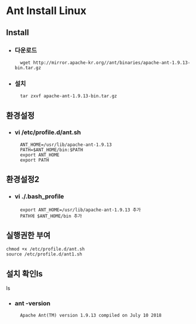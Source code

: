 # Ant Install Linux

## Install

- ### 다운로드
        wget http://mirror.apache-kr.org//ant/binaries/apache-ant-1.9.13-bin.tar.gz

- ### 설치
        tar zxvf apache-ant-1.9.13-bin.tar.gz

## 환경설정
- ### vi /etc/profile.d/ant.sh
        ANT_HOME=/usr/lib/apache-ant-1.9.13
        PATH=$ANT_HOME/bin:$PATH 
        export ANT_HOME
        export PATH 

## 환경설정2
- ### vi ./.bash_profile
        export ANT_HOME=/usr/lib/apache-ant-1.9.13 추가
        PATH에 $ANT_HOME/bin 추가

## 실행권한 부여
    chmod +x /etc/profile.d/ant.sh
    source /etc/profile.d/ant1.sh

## 설치 확인ls
ls

- ### ant -version
        Apache Ant(TM) version 1.9.13 compiled on July 10 2018